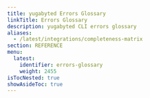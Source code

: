 ```yaml
---
title: yugabyted Errors Glossary
linkTitle: Errors Glossary
description: yugabyted CLI errors glossary
aliases:
  - /latest/integrations/completeness-matrix
section: REFERENCE
menu:
  latest:
    identifier: errors-glossary
    weight: 2455
isTocNested: true
showAsideToc: true
---
```

